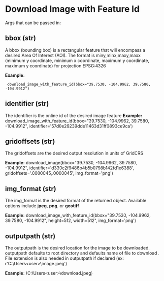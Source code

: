 # Download Image with Feature Id


Args that can be passed in:

## bbox (str)

  A bbox (bounding box) is a rectangular feature that will encompass a desired Area Of Interest (AOI).
  The format is miny,minx,maxy,maxx (minimum y coordinate, minimum x coordinate, maximum y coordinate, maximum y coordinate) for
  projection EPSG:4326
  
   **Example:**
   
     download_image_with_feature_id(bbox="39.7530, -104.9962, 39.7580, -104.9912")
	 
## identifier (str)

  The identifier is the online id of the desired image feature
   **Example:**
     download_image_with_feature_id(bbox="39.7530, -104.9962, 39.7580, -104.9912", identifier='57d0e26239dde11463d31ff0893ce9ca')
	 
## gridoffsets (str)

  The gridoffsets are the desired output resolution in units of GridCRS

   **Example:**
     download_image(bbox="39.7530, -104.9962, 39.7580, -104.9912", identifier='d330c2f9486b4b5b0798b142fd1e6388', gridoffsets='.0000045,.0000045', img_format='png')

   
     

## img_format (str)

  The img_format is the desired format of the returned object. Available options include **jpeg**, **png**, or **geotiff**

   **Example:**
     download_image_with_feature_id(bbox="39.7530, -104.9962, 39.7580, -104.9912", height=512, width=512", img_format='png')

## outputpath (str)
 
 The outputpath is the desired location for the image to be downloaded. outputpath defaults to root directory and defaults name of file to download . File extension is also needed in outputpath if declared (ex: r'C:\Users\<user>\image.jpeg')
	
   **Example:**
		(C:\Users\<user>\download.jpeg)



